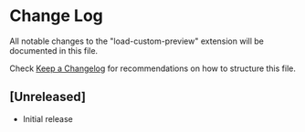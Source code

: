 # Change Log
All notable changes to the "load-custom-preview" extension will be documented in this file.

Check [Keep a Changelog](http://keepachangelog.com/) for recommendations on how to structure this file.

## [Unreleased]
- Initial release